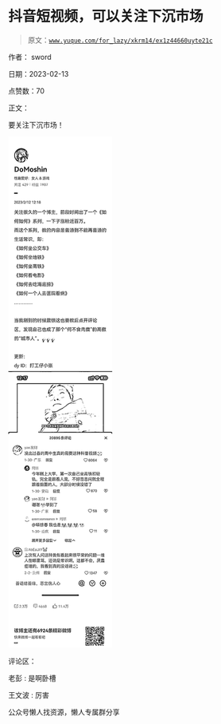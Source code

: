 # 抖音短视频，可以关注下沉市场

> 原文：[`www.yuque.com/for_lazy/xkrm14/ex1z44660uyte21c`](https://www.yuque.com/for_lazy/xkrm14/ex1z44660uyte21c)

作者： sword

日期：2023-02-13

点赞数：70

正文：

要关注下沉市场！

![](img/39b4ad5d70ad97db3214534abc7cad1e.png)

评论区：

老彭 : 是啊卧槽

王文波 : 厉害

公众号懒人找资源，懒人专属群分享

